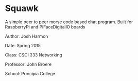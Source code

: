 # Squawk
A simple peer to peer morse code based chat program. 
Built for RaspberryPi and PiFaceDigitalIO boards


Author: Josh Harmon

Date: Spring 2015

Class: CSCI 333 Networking

Professor: John Broere

School: Principia College
